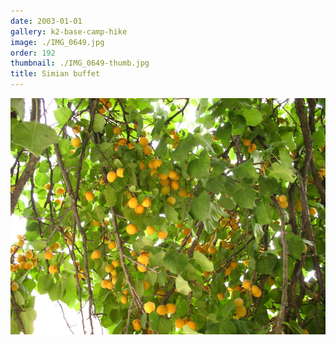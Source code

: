 ```yaml
---
date: 2003-01-01
gallery: k2-base-camp-hike
image: ./IMG_0649.jpg
order: 192
thumbnail: ./IMG_0649-thumb.jpg
title: Simian buffet
---
```


![Simian buffet](./IMG_0649.jpg)